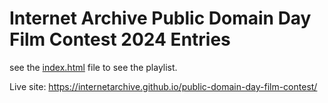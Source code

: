 # Internet Archive Public Domain Day Film Contest 2024 Entries

see the [index.html](index.html) file to see the playlist.

Live site:
https://internetarchive.github.io/public-domain-day-film-contest/
